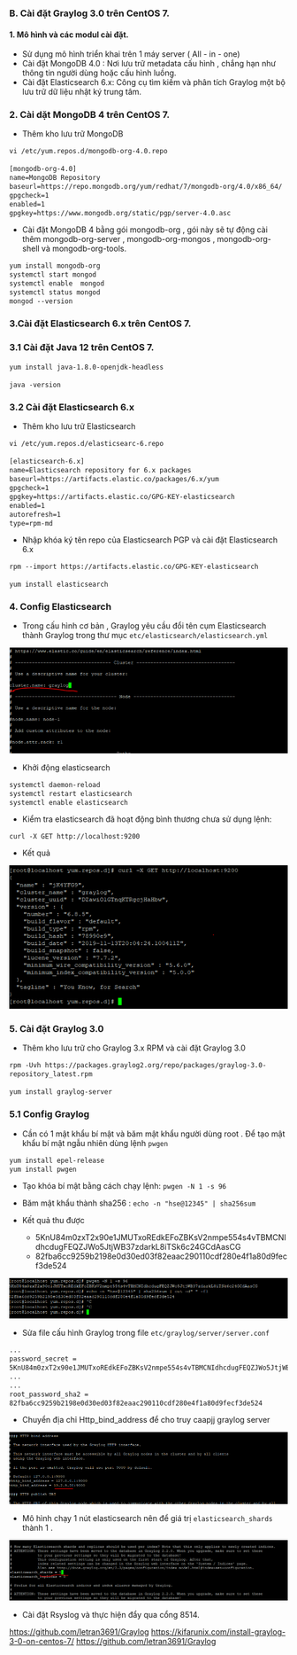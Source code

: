 ### B. Cài đặt Graylog 3.0 trên CentOS 7.

#### 1. Mô hình và các modul cài đặt.
- Sử dụng mô hình triển khai trên 1 máy server ( All - in - one)
- Cài đặt MongoDB 4.0 : Nơi lưu trữ metadata cấu hình , chắng hạn như thông tin người dùng hoặc cấu hình luồng.
- Cài đặt Elasticsearch 6.x: Công cụ tìm kiếm và phân tích Graylog một bộ lưu trữ dữ liệu nhật ký trung tâm.

### 2. Cài dặt MongoDB 4 trên CentOS 7.

- Thêm kho lưu trữ MongoDB
```
vi /etc/yum.repos.d/mongodb-org-4.0.repo

[mongodb-org-4.0]
name=MongoDB Repository
baseurl=https://repo.mongodb.org/yum/redhat/7/mongodb-org/4.0/x86_64/
gpgcheck=1
enabled=1
gpgkey=https://www.mongodb.org/static/pgp/server-4.0.asc

```

- Cài đặt MongoDB 4 bằng gói mongodb-org , gói này sẽ tự động cài thêm  mongodb-org-server , mongodb-org-mongos , mongodb-org-shell và mongodb-org-tools.

```
yum install mongodb-org 
systemctl start mongod
systemctl enable  mongod
systemctl status mongod
mongod --version

```

### 3.Cài đặt Elasticsearch 6.x trên CentOS 7.

### 3.1 Cài đặt Java 12 trên CentOS 7.

```
yum install java-1.8.0-openjdk-headless

java -version
```

### 3.2 Cài đặt Elasticsearch 6.x
- Thêm kho lưu trữ Elasticsearch 

```
vi /etc/yum.repos.d/elasticsearc-6.repo

[elasticsearch-6.x]
name=Elasticsearch repository for 6.x packages
baseurl=https://artifacts.elastic.co/packages/6.x/yum
gpgcheck=1
gpgkey=https://artifacts.elastic.co/GPG-KEY-elasticsearch
enabled=1
autorefresh=1
type=rpm-md

```
- Nhập khóa ký tên repo của Elasticsearch PGP và cài đặt Elasticsearch 6.x
```
rpm --import https://artifacts.elastic.co/GPG-KEY-elasticsearch

yum install elasticsearch

```

### 4. Config Elasticsearch
- Trong cấu hình cơ bản , Graylog yêu cầu đổi tên cụm Elasticsearch thành Graylog trong thư mục ` etc/elasticsearch/elasticsearch.yml `

![](../images/17.png)


- Khởi động elasticsearch
```
systemctl daemon-reload 
systemctl restart elasticsearch 
systemctl enable elasticsearch

```

- Kiểm tra elasticsearch đã hoạt động bình thương chưa sử dụng lệnh: 
```
curl -X GET http://localhost:9200
```
- Kết quả 

![](../images/18.png)


### 5. Cài đặt Graylog 3.0

- Thêm kho lưu trữ cho Graylog 3.x RPM  và cài đặt Graylog 3.0

``` 
rpm -Uvh https://packages.graylog2.org/repo/packages/graylog-3.0-repository_latest.rpm

yum install graylog-server

```
### 5.1 Config Graylog
- Cần có 1 mật khẩu bí mật và băm mật khẩu người dùng root . Để tạo mật khẩu bí mật ngẫu nhiên dùng lệnh ` pwgen `
```
yum install epel-release
yum install pwgen

```

- Tạo khóa bí mật bằng cách chạy lệnh:  ` pwgen -N 1 -s 96 `
- Băm mật khẩu thành sha256 : ` echo -n "hse@12345" | sha256sum  `

- Kết quả thu được 
	- 5KnU84m0zxT2x90e1JMUTxoREdkEFoZBKsV2nmpe554s4vTBMCNIdhcdugFEQZJWo5JtjWB37zdarkL8iTSk6c24GCdAasCG
	- 82fba6cc9259b2198e0d30ed03f82eaac290110cdf280e4f1a80d9fecf3de524

![](../images/19.png)


- Sửa file cấu hình Graylog trong file ` etc/graylog/server/server.conf `
```
...
password_secret = 5KnU84m0zxT2x90e1JMUTxoREdkEFoZBKsV2nmpe554s4vTBMCNIdhcdugFEQZJWo5JtjWB37zdarkL8iTSk6c24GCdAasCG
...
...
root_password_sha2 = 82fba6cc9259b2198e0d30ed03f82eaac290110cdf280e4f1a80d9fecf3de524

```
- Chuyển địa chỉ Http_bind_address để cho truy caapjj graylog server

![](../images/20.png)

- Mô hình chạy 1 nút elasticsearch nên để giá trị ` elasticsearch_shards ` thành 1 .

![](../images/21.png)



- Cài đặt Rsyslog và thực hiện đẩy qua cổng 8514.

https://github.com/letran3691/Graylog
https://kifarunix.com/install-graylog-3-0-on-centos-7/
https://github.com/letran3691/Graylog























